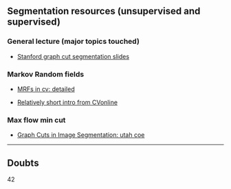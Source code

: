 ## Segmentation resources (unsupervised and supervised)

### General lecture (major topics touched)
- [Stanford graph cut segmentation slides](http://vision.stanford.edu/teaching/cs231b_spring1213/slides/segmentation.pdf)

### Markov Random fields
- [MRFs in cv: detailed](http://homes.soic.indiana.edu/natarasr/Courses/I590/Papers/MRF.pdf)

- [Relatively short intro from CVonline](http://homepages.inf.ed.ac.uk/rbf/CVonline/LOCAL_COPIES/AV0809/ORCHARD/)

### Max flow min cut 
- [Graph Cuts in Image Segmentation: utah coe](http://www.coe.utah.edu/~cs7640/readings/graph_cuts_intro.pdf)



----
## Doubts
42

